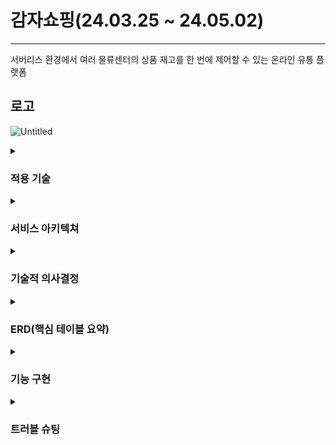 # 감자쇼핑(24.03.25 ~ 24.05.02)

---

서버리스 환경에서 여러 물류센터의 상품 재고를 한 번에 제어할 수 있는 온라인 유통 플랫폼

## 로고

![Untitled](https://github.com/GGAANGTONGRESUMES/potato_shopping_mall/assets/170305464/c829143d-f5db-49de-afdc-abbaa2fd6e45)

<details>
<summary>
  
### 적용 기술
<div markdown="1">
</summary>

| Language | Typescript |
| --- | --- |
| Runtime | Node.js |
| Framework | nestJs |
| Database | mySQL, redis |
| ORM | typeORM |
| Infrastructure | aws ec2(frontend), aws fargate(backend), docker |
| monitoring | log4js |
| test | artillery, JEST |
| 외부 api | 카카오 길찾기 api, 토스페이 위젯 |
| 검색 엔진 | Elasticsearch |
| 프론트엔드 | vue.js |

</div>
</details>

<details>
<summary>

### 서비스 아키텍쳐

<div markdown="1">
</summary>

![서비스 아키텍쳐](https://github.com/GGAANGTONGRESUMES/potato_shopping_mall/assets/170305464/eb75437e-60e2-4314-b5ab-e7d74d21bc3c)

</div>
</details>

<details>
<summary>

### 기술적 의사결정

<div markdown="1">
</summary>

| 분류 | 세부 분류 | 기술 | 결정 사유 |
| ---  | --- | --- | --- |
| 인증 | 로그인 | Oauth2.0 | 고객들이 감자 쇼핑의 서버에 정보를 믿고 맡길 수 없는 것이 당연하다고 생각했다. 그렇기 때문에 더 신뢰할 수 있는 카카오에 개인정보를 제공하고 인증을 맡기는 법. 또한, 가능성은 낮지만 언젠가 모종의 방법으로 회원 가입 시 대량의 더미 아이디를 생성하여 허위 주문/결제 정보를 생성하는 식의 공격이 이뤄질 가능성이 있다고 판단하였다. 위의 사유로 인해 홈쇼핑 툴에서 자체적으로 로그인 인증을 하는 대신, 이미 검증된 보안과 인증 역량을 갖춘 소셜 미디어 로그인 기능을 도입하였다. |
| 서버 배포 | CD | ECS/AWS Fargate | ‘감자 쇼핑’은 온라인 홈쇼핑을 개설하기 원하는 다양한 사용자를 포용할 수 있도록 설계된 일종의 플랫폼이다. 따라서 사용자는 감자 쇼핑 툴을 사용하면서 쌓인 유저 경험을 바탕으로 자신들에게 맞게 세부 사항을 수정해 나가려는 욕구가 강할 것으로 추정하였다.감자 쇼핑은 이러한 소비자들의 욕구를 부담없이 충족할 수 있도록 ‘무중단 배포’ 기술을 도입하였다. ECS의 AWS Fargate를 선택한 이유는 크게 두가지이다. 1. EKS와 달리 ECS는 AWS에서 무중단 배포에 필요한 세부 사항들(auto scale 등)을 자동 조정해준다. 감자 쇼핑 툴 소비자들에게 필요한 기술 지원을 쉽고 효과적으로 해줄 수 있다. 2. AWS Fargate는 EC2와 달리 서버리스 환경에서 동작하기 때문에 자동으로 scale in& scale out이 이루어진다. 이는 소비자들이 자신이 보유한 쇼핑몰의 이용자 상황에 따라 낭비 없이 서버를 이용할 수 있도록 도와준다. 3. 도커를 이용해서 배포한다는 점도 매력적이다. 도커로 띄우면 어떤 운영체제 하에서 작동시키더라도 똑같은 환경의 서버를 띄울 수 있다. 4. eks는 러닝커브가 너무 높아 짧은 프로젝트 기간을 감안했을 때 선택할 수 없었다. |
| PG 시스템 | PG 시스템 | 토스 페이 | 계약 없이 테스트 키 만으로도 PG시스템 구현이 가능한 것으로 파악되어서 토스 페이를 선택하였다. |
| 서버 배포 | CI | Husky/Git Action | 지속적 배포를 할 때 필요한 코드 통일성 검사를 자동으로 수행하기 위해 Husky를 선택했고, CD를 위한 코드 안정성 검사를 위해 Git Aciton.을 활용하여 CI를 수행하고자 하였다. 하지만 프로젝트 일정에 쫓겨 점점 테스트 코드 작성이 실제 비즈니스 코드 진행에 비해 늦어지기 시작했다. 팀원들과의 논의 끝에 일단은 프로젝트를 완성하는 것이 먼저이기에 일단 CI를 포기하기로 하였다. 보완 시기에 테스트코드를 다 작성하면서 구현해볼 예정이다.  |
| 보안 | https | https | 클라이언트와 서버 사이에서 민감한 정보가 오고가야 하는 쇼핑몰의 특성상 http 프로토콜을 단독으로 사용하는 것은 보안상 바람직하지 않다고 판단하여 https를 도입하고자 하였다. 다만, 프로젝트 일정에 쫓겨 https를 적용하지 못했지만, 보완 시기에 aws route53을 적용해 볼 예정이다. |
| 데이터베이스 | DB | MySQL | 사용하기 편하고, 신뢰성이 높으며 데이터 보호 능력이 우수하다. 특히 쇼핑몰은 READ 요청의 비율이 압도적으로 높을 수 밖에 없는데, MySQL은 READ에서 탁월한 강점을 보인다는 점이 MySQL을 고른 주된 이유였다. |
| 데이터베이스 | In-Memory DB | Redis | REDIS는 처리 속도가 빠르고, 컴퓨터의 In-Memory 영역에 존재하기 때문에 서버의 부하를 분산해줄 수 있기에 선택하였다. 다만, 후술할 elasticSearch에서 감자쇼핑의 프로젝트 수준에 필요한 캐싱 기능이 있었기 때문에 Redis는 refreshToken의 캐싱 기능과 redlock 동시성 처리만을 담당하게 되었다. |
| 동시성 처리 | 동시성 처리 | Redlock | 결제 과정에서 발생할 수 있는 동시성 문제로 인한 모순을 방지하기 위해 도입하였다.  |
| 검색엔진 | Search Engine | ElasticSearch | DB 마이그레이션을 통해 DB를 직접 조회하지 않고 데이터를 반환할 수 있어 매우 빠른 속도와 안정성을 보여준다. 또한, 강력한 색인 기능을 통해 특정 단어가 포함된 문서를 검색할 수 있으며, 문서가 정형화 되어 있지 않아도 검색이 가능하다. 니즈가 항상 명확하지 않을 수 있는 소비자들도 손쉽게 자신이 원하는 것을 찾아갈 수 있도록 하기 위에 도입하였다.   |
| 이미지 업로드 | CDN | Cloud Front | 웹 사이트 로딩 속도를 개선하고, 서버 비용을 절감할 수 있으며, 안정적인 컨텐츠 제공이 가능하기에 선택하였다. |
| 이미지 저장소 | Storage | Amazon S3 | 러닝 커브가 짧고, 요금이 저렴하며, 내구성이 높기에 채택하였다. |
| 모니터링 | logging | log4js | 로깅의 6레벨 별로 상세하게 출력될 데이터 형식, append를 설정할 수 있고, 추가로 필요하면 커스텀 로깅 레벨도 구현할 수 있는 유연성을 갖추고 있기에 선택하였다. |
| 유닛 테스트 | 테스트 코드 | JEST | JavaScript/TypeScript 환경에 최적화 돼있어서 테스트 코드를 작성하기 수월하기 때문에 선택하였다. 우리의 역량 부족으로 인해 비즈니스 로직과 테스트 코드를 모두 완성할 시간이 부족했다. 최종 프로젝트를 실제 계약이라고 생각한다면, 일단 프로젝트를 완성한 후에 사실대로 클라이언트에게 보고하고 보완을 모색하는 것이 맞다고 생각했다. 팀원들과 상의하여 테스트 코드를 일단 포기하고, 제출 후 보완 시기에 테스트 코드를 수정하기로 하였다.  |
| 부하 테스트 | 부하 테스트 | Artillery | NodeJS 환경에 최적화돼 있고, 복잡하지 않은 간단한 테스트에 적합하다. 무엇보다도 다른 특별한 의존성 없이 CLI 환경에서 작동이 가능한 편의성 때문에 선택하였다. local test를 통해 테스트 로직을 구현한 후, Artillery 부하 테스트를 위해 45만개의 더미 데이터를 rds에 삽입하였다. 하지만 원인을 알 수 없는 nodeJS 내부 문제가 발생하여 aws fargate에 서버를 띄운 상태에서는 테스트를 하지 못했다. 이 역시 보완 시기에 다시 시도해 볼 예정이다. |

</div>
</details>

<details>
<summary>

### ERD(핵심 테이블 요약)

<div markdown="1">
</summary>

![erd-생략](https://github.com/GGAANGTONGRESUMES/potato_shopping_mall/assets/170305464/b98cbb74-cd02-4a55-a0f1-516d7be8879d)


전체 ERD 링크: [https://www.erdcloud.com/d/9NfxQfQ8xARCSyLx9](https://www.erdcloud.com/d/9NfxQfQ8xARCSyLx9)

</div>
</details>

<details>
<summary>

### **기능 구현**

<div markdown="1">
</summary>

- aws fargate를 활용해 서버리스 환경하 서버 관리 기능
구현
- 카카오톡을 통한 Oauth2.0 인증 구현(로그인/회원가입 일체)
- 토스페이 위젯을 활용하여 PG 결제 시스템 구현
- WMS 물류 관리 시스템 구현(상품/재고/RACK/창고)
- 카카오 길찾기 api를 통해 좌표기반 배송관리 기능 구현
- log4js를 활용하여 로깅 기능 구현
- Elasticsearch를
- 리뷰/코멘트 CRUD 구현

</div>
</details>

<details>
<summary>

### **트러블 슈팅**

<div markdown="1">
</summary>

1. **PG 시스템 - 갑작스런 결제 시도 중단 시 재결제 시도 불가능 문제 해결**
    - **문제점**
        - 결제가 갑작스럽게 중단된 경우 결제 인증 요청 api에
        다시 접근하면 감자 쇼핑 측 order id로 인해 고유키 에
        러가 발생
    - **해결책**
        - 감자쇼핑 측 order id에 대한 데이터가 DB에 존재하는
        지 유효성 검사를 실시하여 존재하면 추가로 생성하지
        않고 해당 데이터를 사용하도록 함
        - [최종프로젝트#21. 트러블 슈팅 - PG 시스템(1)
        (velog.io)](https://velog.io/@qkrds0914/%EC%B5%9C%EC%A2%85%ED%94%84%EB%A1%9C%EC%A0%9D%ED%8A%B821.-%ED%8A%B8%EB%9F%AC%EB%B8%94-%EC%8A%88%ED%8C%85-PG-%EC%8B%9C%EC%8A%A4%ED%85%9C)
2. **PG 시스템 - 브라우저 두 개로 중복 결제 시도 가능한 리스크 해결**
    - **문제점**
        - '트러블슈팅1'의 해결 방법으로 인해 브라우저 2개를
        동시에 열어놓고 결제를 요청할 경우 중복 결제 요청이
        가능할 수 있다는 리스크가 발견됨
    - 해결책
        - 승인 요청 api에 최초 승인 요청인지 여부를 판단하는
        유효성 검사로직을 추가해 최초 승인 요청일 경우 정상
        적으로 통과시키고, 그렇지 않을 경우 에러를 반환하도
        록 함
        - [https://velog.io/@qkrds0914/최종-프로젝트22.-트러블-슈팅-mySQL-raw-query](https://velog.io/@qkrds0914/%EC%B5%9C%EC%A2%85-%ED%94%84%EB%A1%9C%EC%A0%9D%ED%8A%B822.-%ED%8A%B8%EB%9F%AC%EB%B8%94-%EC%8A%88%ED%8C%85-mySQL-raw-query)
3. **WMS 시스템 - 복수의 물류센터 중 적절한 배송 출발점을 선정하는 로직 구현**
    - 문제점
        - 한 상품의 재고가 다수의 물류센터에 존재할 수 있었기
        에 물류센터 배송 할당 로직이 필요하게 됨
    - 해결책
        - 감자처럼 든든한 개발자, 박대수 4
        배송지에서 가장 가까운 물류센터에 할당하기로 함, 카
        카오 길찾기 API의 도로거리 계산 기능을 사용해 구현
        함
        - [https://velog.io/@qkrds0914/최종-프로젝트24.-트러블-슈팅-배송-출발점-선정-로직-카카오-길찾기-api](https://velog.io/@qkrds0914/%EC%B5%9C%EC%A2%85-%ED%94%84%EB%A1%9C%EC%A0%9D%ED%8A%B824.-%ED%8A%B8%EB%9F%AC%EB%B8%94-%EC%8A%88%ED%8C%85-%EB%B0%B0%EC%86%A1-%EC%B6%9C%EB%B0%9C%EC%A0%90-%EC%84%A0%EC%A0%95-%EB%A1%9C%EC%A7%81-%EC%B9%B4%EC%B9%B4%EC%98%A4-%EA%B8%B8%EC%B0%BE%EA%B8%B0-api)
4. **DB보안 & 이용자 신뢰 - 인증과 관련한 잠재적 보안 위협에 대한 대응책을 고민함**
    - 문제점
        - 소비자가 감자쇼핑을 믿고 개인정보를 제공할 수 있을지
        확신이 없었음
        - 신입 개발자로서 과연 웹서비스가 충분한 수준의 보안을
        제공하도록 설계했는지 자신할 수 없었음
    - 해결책
        - Oauth2.0(카카오)을 회원가입/로그인에 모두 도입한
        후 자체 인증 기능을 제거함
5. **AWS ECS 연결 문제 - AWS 자격 증명 저장 과정에서의 리스크 해결**
- 문제점
    - 깃허브 CD를 위해 aws ecs의 자격증명 인증용 변수를 저장하는 것이 민감한 정보를 노출할 위험을 증가하여 보안 취약점을 야기할 수 있음이 발견
- 해결책
    - 환경변수를 aws의 secret manager에 등록하여 보안을 강화함
    - aws OIDC를 토큰을 발급한 뒤 이를 통해 깃허브에서 aws 인증 수행
        
        
1. **Elasticsearch - migrate 되는 데이터 중 중복된 데이터가 update 대신 insert 되는 문제 해결**
- 문제점
    - 색인이 제대로 설정돼 있지 않았던 것이 원인
- 해결책
    - db의 goods id와 Elasticsearch의 goods_id가 동기화되도록 설정함
1. **Elasticsearch - 재고 정보가 실시간으로 변경되어 불필요한 migration이 발생하는 문제 해결**
- 문제점
    - 재고 정보가 숫자 그대로 노출되도록 설계했던 점 때문에 구매/환불이 발생할 때마다 migration이 발생하였음
- 해결책
    - 재고정보 노출 관련 내부정책을 수정하여 [재고 있음/ 재고 없음]을 송출하도록 변경함
 
</div>
</details>
